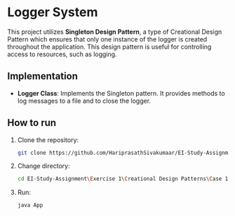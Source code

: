 # Logger System

This project utilizes **Singleton Design Pattern**, a type of Creational Design Pattern which ensures that only one instance of the logger is created throughout the application. This design pattern is useful for controlling access to resources, such as logging.

## Implementation

- **Logger Class**: Implements the Singleton pattern. It provides methods to log messages to a file and to close the logger.

## How to run

1. Clone the repository:
   ```bash
   git clone https://github.com/HariprasathSivakumaar/EI-Study-Assignment.git
   ```
2. Change directory:
   ```bash
   cd EI-Study-Assignment\Exercise 1\Creational Design Patterns\Case 1
   ```
3. Run:
   ```bash
   java App
   ```
